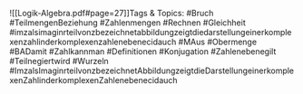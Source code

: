 
![[Logik-Algebra.pdf#page=27]]Tags & Topics:
   #Bruch
   #TeilmengenBeziehung
   #Zahlenmengen
   #Rechnen
   #Gleichheit
   #imzalsimaginrteilvonzbezeichnetabbildungzeigtdiedarstellungeinerkomplexenzahlinderkomplexenzahlenebenecidauch
   #MAus
   #Obermenge
   #BADamit
   #Zahlkannman
   #Definitionen
   #Konjugation
   #Zahlenebenegilt
   #Teilnegiertwird
   #Wurzeln
   #ImzalsImaginrteilvonzbezeichnetAbbildungzeigtdieDarstellungeinerkomplexenZahlinderkomplexenZahlenebenecidauch